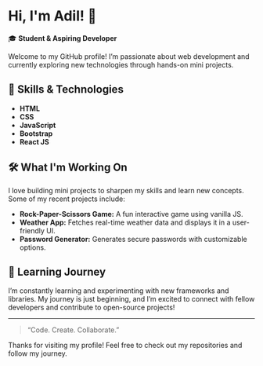 # Hi, I'm Adil! 👋

🎓 **Student & Aspiring Developer**

Welcome to my GitHub profile! I’m passionate about web development and currently exploring new technologies through hands-on mini projects.

## 🚀 Skills & Technologies

- **HTML**
- **CSS**
- **JavaScript**
- **Bootstrap**
- **React JS**

## 🛠️ What I'm Working On

I love building mini projects to sharpen my skills and learn new concepts. Some of my recent projects include:
- **Rock-Paper-Scissors Game:** A fun interactive game using vanilla JS.
- **Weather App:** Fetches real-time weather data and displays it in a user-friendly UI.
- **Password Generator:** Generates secure passwords with customizable options.

## 🌱 Learning Journey

I’m constantly learning and experimenting with new frameworks and libraries. My journey is just beginning, and I’m excited to connect with fellow developers and contribute to open-source projects!

---

> “Code. Create. Collaborate.”

Thanks for visiting my profile! Feel free to check out my repositories and follow my journey.

